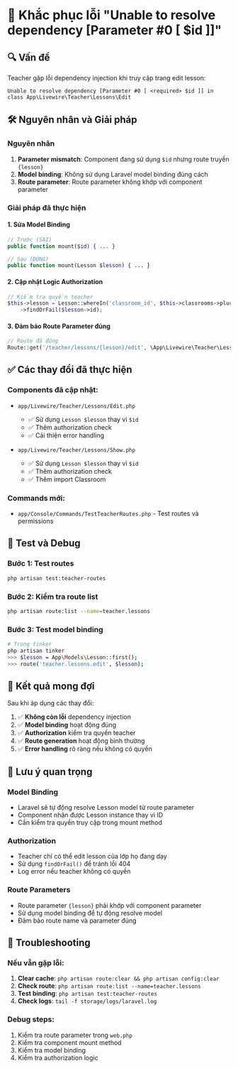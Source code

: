 # 🔧 Khắc phục lỗi "Unable to resolve dependency [Parameter #0 [ <required> $id ]]"

## 🔍 Vấn đề
Teacher gặp lỗi dependency injection khi truy cập trang edit lesson:
```
Unable to resolve dependency [Parameter #0 [ <required> $id ]] in class App\Livewire\Teacher\Lessons\Edit
```

## 🛠️ Nguyên nhân và Giải pháp

### Nguyên nhân
1. **Parameter mismatch**: Component đang sử dụng `$id` nhưng route truyền `{lesson}`
2. **Model binding**: Không sử dụng Laravel model binding đúng cách
3. **Route parameter**: Route parameter không khớp với component parameter

### Giải pháp đã thực hiện

#### 1. **Sửa Model Binding**
```php
// Trước (SAI)
public function mount($id) { ... }

// Sau (ĐÚNG)
public function mount(Lesson $lesson) { ... }
```

#### 2. **Cập nhật Logic Authorization**
```php
// Kiểm tra quyền teacher
$this->lesson = Lesson::whereIn('classroom_id', $this->classrooms->pluck('id'))
    ->findOrFail($lesson->id);
```

#### 3. **Đảm bảo Route Parameter đúng**
```php
// Route đã đúng
Route::get('/teacher/lessons/{lesson}/edit', \App\Livewire\Teacher\Lessons\Edit::class)->name('lessons.edit');
```

## ✅ Các thay đổi đã thực hiện

### Components đã cập nhật:
- `app/Livewire/Teacher/Lessons/Edit.php`
  - ✅ Sử dụng `Lesson $lesson` thay vì `$id`
  - ✅ Thêm authorization check
  - ✅ Cải thiện error handling

- `app/Livewire/Teacher/Lessons/Show.php`
  - ✅ Sử dụng `Lesson $lesson` thay vì `$id`
  - ✅ Thêm authorization check
  - ✅ Thêm import Classroom

### Commands mới:
- `app/Console/Commands/TestTeacherRoutes.php` - Test routes và permissions

## 🧪 Test và Debug

### Bước 1: Test routes
```bash
php artisan test:teacher-routes
```

### Bước 2: Kiểm tra route list
```bash
php artisan route:list --name=teacher.lessons
```

### Bước 3: Test model binding
```bash
# Trong tinker
php artisan tinker
>>> $lesson = App\Models\Lesson::first();
>>> route('teacher.lessons.edit', $lesson);
```

## 🎯 Kết quả mong đợi

Sau khi áp dụng các thay đổi:
1. ✅ **Không còn lỗi** dependency injection
2. ✅ **Model binding** hoạt động đúng
3. ✅ **Authorization** kiểm tra quyền teacher
4. ✅ **Route generation** hoạt động bình thường
5. ✅ **Error handling** rõ ràng nếu không có quyền

## 🚨 Lưu ý quan trọng

### Model Binding
- Laravel sẽ tự động resolve Lesson model từ route parameter
- Component nhận được Lesson instance thay vì ID
- Cần kiểm tra quyền truy cập trong mount method

### Authorization
- Teacher chỉ có thể edit lesson của lớp họ đang dạy
- Sử dụng `findOrFail()` để tránh lỗi 404
- Log error nếu teacher không có quyền

### Route Parameters
- Route parameter `{lesson}` phải khớp với component parameter
- Sử dụng model binding để tự động resolve model
- Đảm bảo route name và parameter đúng

## 🔧 Troubleshooting

### Nếu vẫn gặp lỗi:
1. **Clear cache**: `php artisan route:clear && php artisan config:clear`
2. **Check route**: `php artisan route:list --name=teacher.lessons`
3. **Test binding**: `php artisan test:teacher-routes`
4. **Check logs**: `tail -f storage/logs/laravel.log`

### Debug steps:
1. Kiểm tra route parameter trong `web.php`
2. Kiểm tra component mount method
3. Kiểm tra model binding
4. Kiểm tra authorization logic 